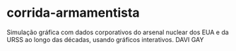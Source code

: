 # corrida-armamentista
Simulação gráfica com dados corporativos do arsenal nuclear dos EUA e da URSS ao longo das décadas, usando gráficos interativos.
DAVI GAY

